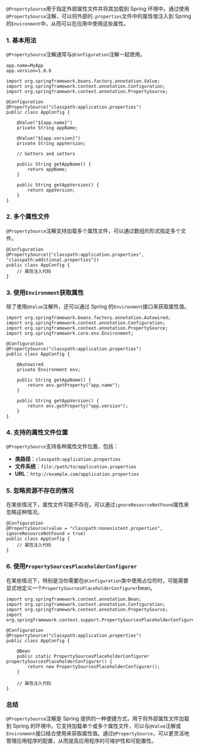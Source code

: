 `@PropertySource`用于指定外部属性文件并将其加载到 Spring 环境中。通过使用`@PropertySource`注解，可以将外部的`.properties`文件中的属性值注入到 Spring 的`Environment`中，从而可以在应用中使用这些属性。
### 1. 基本用法
`@PropertySource`注解通常与`@Configuration`注解一起使用。

```
app.name=MyApp
app.version=1.0.0
```

```
import org.springframework.beans.factory.annotation.Value;
import org.springframework.context.annotation.Configuration;
import org.springframework.context.annotation.PropertySource;

@Configuration
@PropertySource("classpath:application.properties")
public class AppConfig {

    @Value("${app.name}")
    private String appName;

    @Value("${app.version}")
    private String appVersion;

    // Getters and setters

    public String getAppName() {
        return appName;
    }

    public String getAppVersion() {
        return appVersion;
    }
}
```
### 2. 多个属性文件
`@PropertySource`注解支持加载多个属性文件，可以通过数组的形式指定多个文件。

```
@Configuration
@PropertySource({"classpath:application.properties", "classpath:additional.properties"})
public class AppConfig {
    // 属性注入代码
}
```
### 3. 使用`Environment`获取属性
除了使用`@Value`注解外，还可以通过 Spring 的`Environment`接口来获取属性值。
```
import org.springframework.beans.factory.annotation.Autowired;
import org.springframework.context.annotation.Configuration;
import org.springframework.context.annotation.PropertySource;
import org.springframework.core.env.Environment;

@Configuration
@PropertySource("classpath:application.properties")
public class AppConfig {

    @Autowired
    private Environment env;

    public String getAppName() {
        return env.getProperty("app.name");
    }

    public String getAppVersion() {
        return env.getProperty("app.version");
    }
}
```
### 4. 支持的属性文件位置
`@PropertySource`支持各种属性文件位置，包括：

- **类路径**：`classpath:application.properties`
- **文件系统**：`file:/path/to/application.properties`
- **URL**：`http://example.com/application.properties`
### 5. 忽略资源不存在的情况
在某些情况下，属性文件可能不存在。可以通过`ignoreResourceNotFound`属性来忽略这种情况。
```
@Configuration
@PropertySource(value = "classpath:nonexistent.properties", ignoreResourceNotFound = true)
public class AppConfig {
    // 属性注入代码
}
```
### 6. 使用`PropertySourcesPlaceholderConfigurer`
在某些情况下，特别是当你需要在`@Configuration`类中使用占位符时，可能需要显式地定义一个`PropertySourcesPlaceholderConfigurer`bean。
```
import org.springframework.context.annotation.Bean;
import org.springframework.context.annotation.Configuration;
import org.springframework.context.annotation.PropertySource;
import org.springframework.context.support.PropertySourcesPlaceholderConfigurer;

@Configuration
@PropertySource("classpath:application.properties")
public class AppConfig {

    @Bean
    public static PropertySourcesPlaceholderConfigurer propertySourcesPlaceholderConfigurer() {
        return new PropertySourcesPlaceholderConfigurer();
    }

    // 属性注入代码
}
```
### 总结
`@PropertySource`注解是 Spring 提供的一种便捷方式，用于将外部属性文件加载到 Spring 的环境中。它支持加载单个或多个属性文件，可以与`@Value`注解或`Environment`接口结合使用来获取属性值。通过`@PropertySource`，可以更灵活地管理应用程序的配置，从而提高应用程序的可维护性和可配置性。
